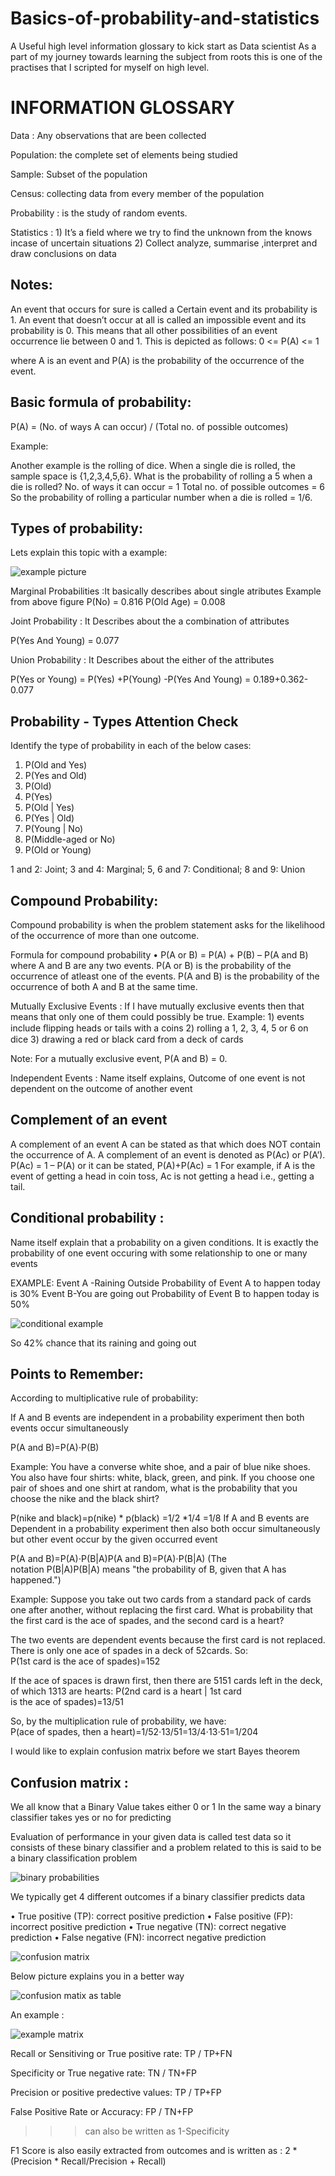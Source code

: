 # Basics-of-probability-and-statistics
A Useful high level information glossary to kick start as Data scientist
As a part of my journey towards learning the subject from roots this is one of the practises that I scripted for myself on high level.

# INFORMATION GLOSSARY

Data : Any observations that are been collected

Population: the complete set of elements being studied

Sample: Subset of the population

Census: collecting data from every member of the population

Probability : is the study of random events.

Statistics : 1)  It’s a field where we try to find the unknown from the knows incase of uncertain situations
             2)  Collect analyze, summarise ,interpret and draw conclusions on data


Notes:
-------
An event that occurs for sure is called a Certain event and its probability is 1.
An event that doesn’t occur at all is called an impossible event and its probability is 0.
This means that all other possibilities of an event occurrence lie between 0 and 1.
This is depicted as follows:
0 <= P(A) <= 1

where A is an event and P(A) is the probability of the occurrence of the event.


Basic formula of probability:
----------------------------

P(A) = (No. of ways A can occur) / (Total no. of possible outcomes)

Example:

Another example is the rolling of dice. When a single die is rolled, the sample space is {1,2,3,4,5,6}.
What is the probability of rolling a 5 when a die is rolled?
No. of ways it can occur = 1
Total no. of possible outcomes = 6
So the probability of rolling a particular number when a die is rolled = 1/6.


Types of probability:
----------------------
Lets explain this topic with a example:


![example picture](C:/Users/Owner/Pictures/subjective/prob_types.png?raw=true)


Marginal Probabilities :It basically describes about single atributes 
Example from above figure
P(No) = 0.816
P(Old Age) = 0.008

Joint Probability : It Describes about the a combination of attributes

P(Yes And  Young) = 0.077

Union Probability : It Describes about the either of the attributes

P(Yes or Young) = P(Yes) +P(Young) -P(Yes And Young)
				= 0.189+0.362-0.077

Probability - Types Attention Check
-----------------------------------
 Identify the type of probability in each of the below cases:
 1. P(Old and Yes)
 2. P(Yes and Old) 
 3. P(Old)
 4. P(Yes)
 5. P(Old | Yes) 
 6. P(Yes | Old)
 7. P(Young | No)
 8. P(Middle-aged or No)
 9. P(Old or Young)  
				
1 and 2: Joint; 3 and 4: Marginal; 5, 6 and 7: Conditional; 8 and 9: Union  

Compound Probability:
---------------------
Compound probability is when the problem statement asks for the likelihood of the occurrence of more than one outcome.

Formula for compound probability
	• P(A or B) = P(A) + P(B) – P(A and B)
where A and B are any two events.
P(A or B) is the probability of the occurrence of atleast one of the events.
P(A and B) is the probability of the occurrence of both A and B at the same time.


Mutually Exclusive Events : If I have mutually exclusive events then that means  that only one of them could possibly be true.
   Example:  1)  events include ﬂipping heads or tails with a coins
	2) rolling a 1, 2, 3, 4, 5 or 6 on dice
	3)  drawing a red or black card from a deck of cards
	
Note: For a mutually exclusive event, P(A and B) = 0.

Independent Events :  Name itself explains, Outcome of one event is not dependent on the outcome of another event

Complement of an event
-----------------------
A complement of an event A can be stated as that which does NOT contain the occurrence of A.
A complement of an event is denoted as P(Ac) or P(A’).
P(Ac) = 1 – P(A)
or it can be stated, P(A)+P(Ac) = 1
For example,
if A is the event of getting a head in coin toss, Ac is not getting a head i.e., getting a tail.

Conditional probability :
------------------------
Name itself explain that a probability on a given conditions. It is exactly the probability of one event occuring with some relationship to one or many events 

EXAMPLE:
Event A -Raining Outside
Probability of Event A to happen today is 30%
Event B-You are going out
Probability of Event B to happen today is 50%


![conditional example](C:\Users\Owner\Pictures\subjective\conditional_prob.png?raw=true)

So 42% chance that its raining and going out

Points to Remember:
------------------
According to multiplicative rule of probability:

If A and B events are independent in a probability experiment then both events occur simultaneously

P(A and B)=P(A)⋅P(B)

Example: You have a converse white shoe, and a pair of  blue nike shoes. You also have four shirts: white, black, green, and pink. If you choose one pair of shoes and one shirt at random, what is the probability that you choose the nike and the black shirt?

P(nike and black)=p(nike) * p(black)
			=1/2 *1/4
			=1/8
If A and B events are Dependent in a probability experiment then also both occur simultaneously
 but other event occur by the given occurred event

P(A and B)=P(A)⋅P(B|A)P(A and B)=P(A)⋅P(B|A)
(The notation P(B|A)P(B|A) means "the probability of B, given that A has happened.")

Example:
Suppose you take out two cards from a standard pack of cards one after another, without replacing the first card. What is probability that the first card is the ace of spades, and the second card is a heart?


The two events are dependent events because the first card is not replaced.
There is only one ace of spades in a deck of 52cards. So:
P(1st card is the ace of spades)=152

If the ace of spaces is drawn first, then there are 5151 cards left in the deck, of which 1313 are hearts:
P(2nd card is a heart | 1st card is the ace of spades)=13/51

So, by the multiplication rule of probability, we have:
P(ace of spades, then a heart)=1/52⋅13/51=13/4⋅13⋅51=1/204

I would like to explain confusion matrix before we start Bayes theorem

Confusion matrix :
------------------

We all know that a Binary Value takes  either 0 or 1 
In the same way a binary classifier takes yes or no for predicting

Evaluation of performance in your given data is called test data so it consists of these binary classifier and a problem related to this is said to be a binary classification problem


![binary probabilities](C:\Users\Owner\Pictures\subjective\classifier.png?raw=true)

We typically get 4 different outcomes if a binary classifier predicts data 

• True positive (TP): correct positive prediction
• False positive (FP): incorrect positive prediction
• True negative (TN): correct negative prediction
• False negative (FN): incorrect negative prediction


![confusion matrix](C:\Users\Owner\Pictures\subjective\classifier_1.png?raw=true)

Below picture explains you in a better way

![confusion matix as table](C:\Users\Owner\Pictures\subjective\classifier_3.png?raw=true)

An example :

![example matrix](C:\Users\Owner\Pictures\subjective\confusion_matrix.png?raw=true)


Recall or Sensitiving or True positive rate:  TP / TP+FN

Specificity or True negative rate:   TN / TN+FP

Precision or positive predective values: TP / TP+FP

False Positive Rate or Accuracy:  FP / TN+FP
>>> can also be written as 1-Specificity

F1 Score is also easily extracted from outcomes  and is written as : 2 *(Precision * Recall/Precision + Recall)

























